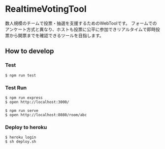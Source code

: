 # RealtimeVotingTool

数人規模のチームで投票・抽選を支援するためのWebToolです。
フォームでのアンケート方式と異なり、ホストも投票に公平に参加できリアルタイムで即時投票から開票までを確認できるツールを目指します。

## How to develop

### Test

```
$ npm run test
```

### Test Run

```
$ npm run express
$ open http://localhost:3000/
```

```
$ npm run serve
$ open http://localhost:8080/room/abc
```

### Deploy to heroku

```
$ heroku login
$ sh deploy.sh
```